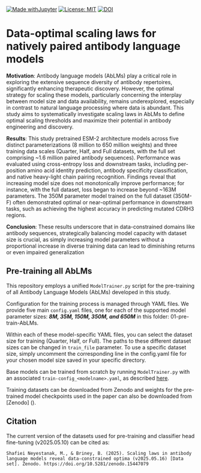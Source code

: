 [![Made withJupyter](https://img.shields.io/badge/Made%20with-Jupyter-orange?logo=Jupyter)](https://jupyter.org/try)
[![License: MIT](https://img.shields.io/badge/License-MIT-green.svg)](https://opensource.org/licenses/MIT)
[![DOI](https://zenodo.org/badge/DOI/10.5281/zenodo.15447079.svg)](https://doi.org/10.5281/zenodo.15447079)

# Data-optimal scaling laws for natively paired antibody language models

**Motivation**: Antibody language models (AbLMs) play a critical role in exploring the extensive sequence diversity of antibody repertoires, significantly enhancing therapeutic discovery. However, the optimal strategy for scaling these models, particularly concerning the interplay between model size and data availability, remains underexplored, especially in contrast to natural language processing where data is abundant. This study aims to systematically investigate scaling laws in AbLMs to define optimal scaling thresholds and maximize their potential in antibody engineering and discovery.

**Results**: This study pretrained ESM-2 architecture models across five distinct parameterizations (8 million to 650 million weights) and three training data scales (Quarter, Half, and Full datasets, with the full set comprising ~1.6 million paired antibody sequences). Performance was evaluated using cross-entropy loss and downstream tasks, including per-position amino acid identity prediction, antibody specificity classification, and native heavy-light chain pairing recognition. Findings reveal that increasing model size does not monotonically improve performance; for instance, with the full dataset, loss began to increase beyond ~163M parameters. The 350M parameter model trained on the full dataset (350M-F) often demonstrated optimal or near-optimal performance in downstream tasks, such as achieving the highest accuracy in predicting mutated CDRH3 regions. 

**Conclusion**: These results underscore that in data-constrained domains like antibody sequences, strategically balancing model capacity with dataset size is crucial, as simply increasing model parameters without a proportional increase in diverse training data can lead to diminishing returns or even impaired generalization

## Pre-training all AbLMs
This repository employs a unified `ModelTrainer.py` script for the pre-training of all Antibody Language Models (AbLMs) developed in this study.

Configuration for the training process is managed through YAML files. We provide five main `config.yaml` files, one for each of the supported model parameter sizes: ***8M, 35M, 150M, 350M, and 650M*** in this folder: 01-pre-train-AbLMs.

Within each of these model-specific YAML files, you can select the dataset size for training (Quarter, Half, or Full). The paths to these different dataset sizes can be changed in `train_file` parameter. To use a specific dataset size, simply uncomment the corresponding line in the config.yaml file for your chosen model size saved in your specific directory.

Base models can be trained from scratch by running `ModelTrainer.py` with an associated `train-config_<modelname>.yaml`, as described [here](https://github.com/brineylab/deepspeed/tree/main).

Training datasets can be downloaded from Zenodo and weights for the pre-trained model checkpoints used in the paper can also be downloaded from [Zenodo] ().




## Citation


The current version of the datasets used for pre-training and classifier head fine-tuning (v2025.05.10) can be cited as:

`Shafiei Neyestanak, M., & Briney, B. (2025). Scaling laws in antibody language models reveal data-constrained optima (v2025.05.16) [Data set]. Zenodo. https://doi.org/10.5281/zenodo.15447079`

